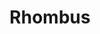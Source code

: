 ---
title: Rhombus
tags: ["rhombus", "shape", "geometry", "diamond", "design", "pattern", "angle"]
icon: rhombus
svg: '<svg xmlns="http://www.w3.org/2000/svg" width="24" height="24" fill="none" viewBox="0 0 24 24" stroke-width="1.5" stroke-linecap="round" stroke-linejoin="round" stroke="currentColor"><path d="m5.219 11.34 5.96-7.925a1.019 1.019 0 0 1 1.642 0l5.96 7.925c.292.388.292.932 0 1.32l-5.96 7.925a1.019 1.019 0 0 1-1.642 0L5.22 12.66a1.104 1.104 0 0 1 0-1.32"/></svg>'
---